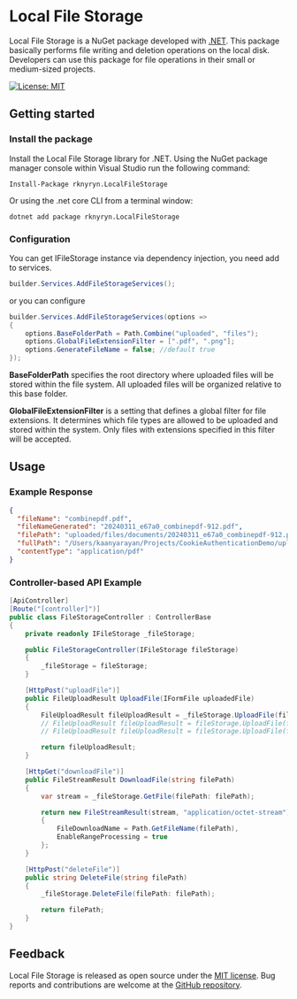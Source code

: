 # Local File Storage

Local File Storage is a NuGet package developed with [.NET](https://dotnet.microsoft.com/en-us/download). This package basically performs file writing and deletion operations on the local disk. Developers can use this package for file operations in their small or medium-sized projects.

[![License: MIT](https://img.shields.io/badge/License-MIT-yellow.svg)](./LICENSE)

## Getting started

### Install the package

Install the Local File Storage library for .NET.
Using the NuGet package manager console within Visual Studio run the following command:

```
Install-Package rknyryn.LocalFileStorage
```

Or using the .net core CLI from a terminal window:

```
dotnet add package rknyryn.LocalFileStorage
```

### Configuration

You can get IFileStorage instance via dependency injection, you need add to services.

```csharp
builder.Services.AddFileStorageServices();
```

or you can configure

```csharp
builder.Services.AddFileStorageServices(options =>
{
    options.BaseFolderPath = Path.Combine("uploaded", "files");
    options.GlobalFileExtensionFilter = [".pdf", ".png"];
    options.GenerateFileName = false; //default true
});
```

**BaseFolderPath** specifies the root directory where uploaded files will be stored within the file system. All uploaded files will be organized relative to this base folder.

**GlobalFileExtensionFilter** is a setting that defines a global filter for file extensions. It determines which file types are allowed to be uploaded and stored within the system. Only files with extensions specified in this filter will be accepted.

## Usage

### Example Response

```json
{
  "fileName": "combinepdf.pdf",
  "fileNameGenerated": "20240311_e67a0_combinepdf-912.pdf",
  "filePath": "uploaded/files/documents/20240311_e67a0_combinepdf-912.pdf",
  "fullPath": "/Users/kaanyarayan/Projects/CookieAuthenticationDemo/uploaded/files/documents/20240311_e67a0_combinepdf-912.pdf",
  "contentType": "application/pdf"
}
```

### Controller-based API Example

```csharp
[ApiController]
[Route("[controller]")]
public class FileStorageController : ControllerBase
{
    private readonly IFileStorage _fileStorage;

    public FileStorageController(IFileStorage fileStorage)
    {
        _fileStorage = fileStorage;
    }

    [HttpPost("uploadFile")]
    public FileUploadResult UploadFile(IFormFile uploadedFile)
    {
        FileUploadResult fileUploadResult = _fileStorage.UploadFile(file: uploadedFile, directoryPath: "documents");
        // FileUploadResult fileUploadResult = fileStorage.UploadFile(file: uploadedFile, directoryPath: "documents", extensionFilter: [".jpg"]);
        // FileUploadResult fileUploadResult = fileStorage.UploadFile(file: uploadedFile, directoryPath: "documents", extensionFilter: [".jpg"], includeGlobalFileExtensionFilter: false);

        return fileUploadResult;
    }

    [HttpGet("downloadFile")]
    public FileStreamResult DownloadFile(string filePath)
    {
        var stream = _fileStorage.GetFile(filePath: filePath);

        return new FileStreamResult(stream, "application/octet-stream")
        {
            FileDownloadName = Path.GetFileName(filePath),
            EnableRangeProcessing = true
        };
    }

    [HttpPost("deleteFile")]
    public string DeleteFile(string filePath)
    {
        _fileStorage.DeleteFile(filePath: filePath);

        return filePath;
    }
}
```

## Feedback

Local File Storage is released as open source under the [MIT license](https://github.com/rknyryn/LocalFileStorage/blob/main/LICENSE). Bug reports and contributions are welcome at the [GitHub repository](https://github.com/rknyryn/LocalFileStorage.git).
